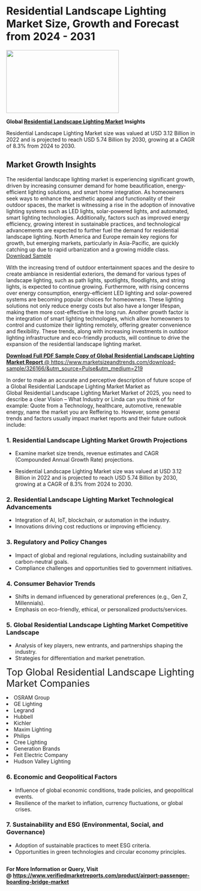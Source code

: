 <H1>Residential Landscape Lighting Market Size, Growth and Forecast from 2024 - 2031</H1><img class="aligncenter size-medium wp-image-584254" src="https://thirdeyenews.in/wp-content/uploads/2024/09/Global-Market-Research-300x168.jpeg" alt="" width="300" height="168" /><p><strong>Global&nbsp;<a href="https://www.marketsizeandtrends.com/download-sample/326166/&amp;utm_source=Pulse&amp;utm_medium=219">Residential Landscape Lighting Market</a> Insights</strong></p><p>Residential Landscape Lighting Market size was valued at USD 3.12 Billion in 2022 and is projected to reach USD 5.74 Billion by 2030, growing at a CAGR of 8.3% from 2024 to 2030.</p><p><h2>Market Growth Insights</h2> The residential landscape lighting market is experiencing significant growth, driven by increasing consumer demand for home beautification, energy-efficient lighting solutions, and smart home integration. As homeowners seek ways to enhance the aesthetic appeal and functionality of their outdoor spaces, the market is witnessing a rise in the adoption of innovative lighting systems such as LED lights, solar-powered lights, and automated, smart lighting technologies. Additionally, factors such as improved energy efficiency, growing interest in sustainable practices, and technological advancements are expected to further fuel the demand for residential landscape lighting. North America and Europe remain key regions for growth, but emerging markets, particularly in Asia-Pacific, are quickly catching up due to rapid urbanization and a growing middle class. <a href="#">Download Sample</a> <p>With the increasing trend of outdoor entertainment spaces and the desire to create ambiance in residential exteriors, the demand for various types of landscape lighting, such as path lights, spotlights, floodlights, and string lights, is expected to continue growing. Furthermore, with rising concerns over energy consumption, energy-efficient LED lighting and solar-powered systems are becoming popular choices for homeowners. These lighting solutions not only reduce energy costs but also have a longer lifespan, making them more cost-effective in the long run. Another growth factor is the integration of smart lighting technologies, which allow homeowners to control and customize their lighting remotely, offering greater convenience and flexibility. These trends, along with increasing investments in outdoor lighting infrastructure and eco-friendly products, will continue to drive the expansion of the residential landscape lighting market. <a href="#"></p><p><span class=""><strong>Download Full PDF Sample Copy of Global Residential Landscape Lighting Market Report</strong> @ <a href="https://www.marketsizeandtrends.com/download-sample/326166/&amp;utm_source=Pulse&amp;utm_medium=219" target="_blank">https://www.marketsizeandtrends.com/download-sample/326166/&amp;utm_source=Pulse&amp;utm_medium=219</a></span></p><p>In order to make an accurate and perceptive description of future scope of a Global&nbsp;Residential Landscape Lighting Market Market as Global&nbsp;Residential Landscape Lighting Market Market of 2025, you need to describe a clear Vision &ndash; What Industry or Linda can you think of for example: Quote from a Technology, healthcare, automotive, renewable energy, name the market you are Reffering to. However, some general trends and factors usually impact market reports and their future outlook include:</p><h3>1.&nbsp;<strong>Residential Landscape Lighting Market Growth Projections</strong></h3><ul><li>Examine market size trends, revenue estimates and CAGR (Compounded Annual Growth Rate) projections.</li><li><p>Residential Landscape Lighting Market size was valued at USD 3.12 Billion in 2022 and is projected to reach USD 5.74 Billion by 2030, growing at a CAGR of 8.3% from 2024 to 2030.</p></li></ul><h3>2.&nbsp;<strong>Residential Landscape Lighting Market Technological Advancements</strong></h3><ul><li>Integration of AI, IoT, blockchain, or automation in the industry.</li><li>Innovations driving cost reductions or improving efficiency.</li></ul><h3>3.&nbsp;<strong>Regulatory and Policy Changes</strong></h3><ul><li>Impact of global and regional regulations, including sustainability and carbon-neutral goals.</li><li>Compliance challenges and opportunities tied to government initiatives.</li></ul><h3>4.&nbsp;<strong>Consumer Behavior Trends</strong></h3><ul><li>Shifts in demand influenced by generational preferences (e.g., Gen Z, Millennials).</li><li>Emphasis on eco-friendly, ethical, or personalized products/services.</li></ul><h3>5.&nbsp;<strong>Global Residential Landscape Lighting Market Competitive Landscape</strong></h3><ul><li>Analysis of key players, new entrants, and partnerships shaping the industry.</li><li>Strategies for differentiation and market penetration.</li></ul><p data-pm-slice="1 1 []"><span style="color: inherit; font-family: inherit; font-size: 25px;">Top Global Residential Landscape Lighting Market Companies</span></p><div class="" data-test-id=""><p><li>OSRAM Group</li><li> GE Lighting</li><li> Legrand</li><li> Hubbell</li><li> Kichler</li><li> Maxim Lighting</li><li> Philips</li><li> Cree Lighting</li><li> Generation Brands</li><li> Feit Electric Company</li><li> Hudson Valley Lighting</li></p></div><h3>6.&nbsp;<strong>Economic and Geopolitical Factors</strong></h3><ul><li>Influence of global economic conditions, trade policies, and geopolitical events.</li><li>Resilience of the market to inflation, currency fluctuations, or global crises.</li></ul><h3>7.&nbsp;<strong>Sustainability and ESG (Environmental, Social, and Governance)</strong></h3><ul><li>Adoption of sustainable practices to meet ESG criteria.</li><li>Opportunities in green technologies and circular economy principles.</li></ul><h2><strong style="font-size: 14px;">For More Information or Query, Visit @&nbsp;</strong><a style="background-color: #ffffff; font-size: 14px;" href="https://www.marketsizeandtrends.com/report/residential-landscape-lighting-market/" target="_blank">https://www.verifiedmarketreports.com/product/airport-passenger-boarding-bridge-market</a></h2>
